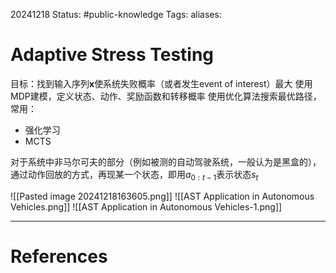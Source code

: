 20241218
Status: #public-knowledge
Tags: 
aliases: 
# Adaptive Stress Testing
目标：找到输入序列$\textbf{x}$使系统失败概率（或者发生event of interest）最大
使用MDP建模，定义状态、动作、奖励函数和转移概率
使用优化算法搜索最优路径，常用：
- 强化学习
- MCTS

对于系统中非马尔可夫的部分（例如被测的自动驾驶系统，一般认为是黑盒的），通过动作回放的方式，再现某一个状态，即用$a_{0:t-1}$表示状态$s_t$


![[Pasted image 20241218163605.png]]
![[AST Application in Autonomous Vehicles.png]]
![[AST Application in Autonomous Vehicles-1.png]]
















---
# References
